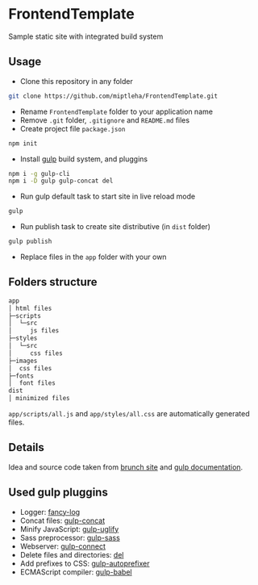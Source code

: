 # FrontendTemplate
Sample static site with integrated build system

## Usage
* Clone this repository in any folder
```bash
git clone https://github.com/miptleha/FrontendTemplate.git
```
* Rename `FrontendTemplate` folder to your application name
* Remove `.git` folder, `.gitignore` and `README.md` files
* Create project file `package.json`
```bash
npm init
```
* Install [gulp](https://gulpjs.com) build system, and pluggins
```bash
npm i -g gulp-cli
npm i -D gulp gulp-concat del
```
* Run gulp default task to start site in live reload mode
```bash
gulp
```
* Run publish task to create site distributive (in `dist` folder)
```bash
gulp publish
```
* Replace files in the `app` folder with your own

## Folders structure
```bash
app
│ html files
├─scripts
│  └─src
│     js files
├─styles
│  └─src
│     css files
├─images
│  css files
├─fonts
│  font files
dist
│ minimized files
```
`app/scripts/all.js` and `app/styles/all.css` are automatically generated files.

## Details
Idea and source code taken from [brunch site](https://brunch.io/) and [gulp documentation](https://gulpjs.com/docs/en/getting-started/quick-start).

## Used gulp pluggins
* Logger: [fancy-log](https://github.com/gulpjs/fancy-log)
* Concat files: [gulp-concat](https://github.com/gulp-community/gulp-concat)
* Minify JavaScript: [gulp-uglify](https://github.com/terinjokes/gulp-uglify/)
* Sass preprocessor: [gulp-sass](https://github.com/dlmanning/gulp-sass)
* Webserver: [gulp-connect](https://github.com/avevlad/gulp-connect)
* Delete files and directories: [del](https://github.com/sindresorhus/del)
* Add prefixes to CSS: [gulp-autoprefixer](https://github.com/sindresorhus/gulp-autoprefixer)
* ECMAScript compiler: [gulp-babel](https://github.com/babel/gulp-babel)
